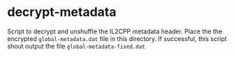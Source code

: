 # decrypt-metadata

Script to decrypt and unshuffle the IL2CPP metadata header.
Place the the encrypted `global-metadata.dat` file in this directory.
If successful, this script shout output the file `global-metadata-fixed.dat`